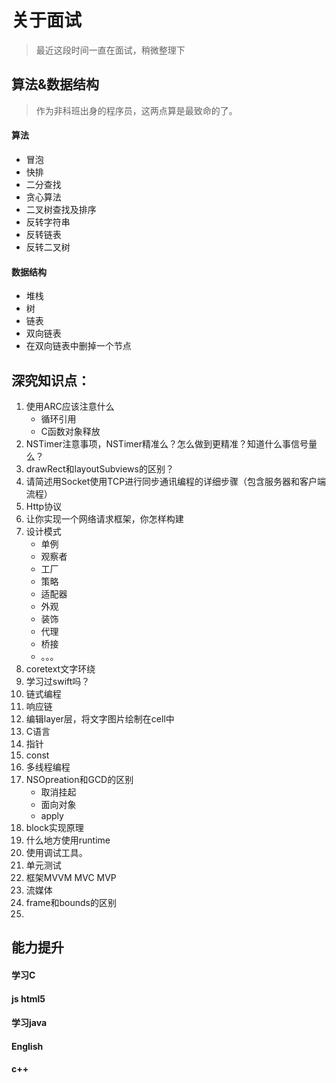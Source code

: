 # 关于面试

> 最近这段时间一直在面试，稍微整理下

## 算法&数据结构
> 作为非科班出身的程序员，这两点算是最致命的了。

#### 算法

* 冒泡
* 快排
* 二分查找
* 贪心算法
* 二叉树查找及排序
* 反转字符串
* 反转链表
* 反转二叉树

#### 数据结构
* 堆栈
* 树
* 链表
* 双向链表
* 在双向链表中删掉一个节点

## 深究知识点：
1. 使用ARC应该注意什么
	* 循环引用
	* C函数对象释放
2. NSTimer注意事项，NSTimer精准么？怎么做到更精准？知道什么事信号量么？
3. drawRect和layoutSubviews的区别？
4. 请简述用Socket使用TCP进行同步通讯编程的详细步骤（包含服务器和客户端流程）
5. Http协议
6. 让你实现一个网络请求框架，你怎样构建
7. 设计模式
	* 单例
	* 观察者
	* 工厂
	* 策略
	* 适配器
	* 外观
	* 装饰
	* 代理
	* 桥接
	* 。。。
8. coretext文字环绕
9. 学习过swift吗？
10. 链式编程
11. 响应链
12. 编辑layer层，将文字图片绘制在cell中
13. C语言
14. 指针
15. const
16. 多线程编程
17. NSOpreation和GCD的区别
	* 取消挂起
	* 面向对象
	* apply
18. block实现原理
19. 什么地方使用runtime
20. 使用调试工具。
21. 单元测试
22. 框架MVVM MVC  MVP
23. 流媒体
24. frame和bounds的区别
25. 



## 能力提升
#### 学习C

#### js html5

#### 学习java

#### English

#### c++